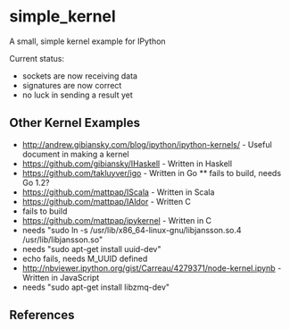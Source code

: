 simple_kernel
=============

A small, simple kernel example for IPython

Current status:

* sockets are now receiving data
* signatures are now correct
* no luck in sending a result yet

Other Kernel Examples
---------------------

* http://andrew.gibiansky.com/blog/ipython/ipython-kernels/ - Useful document in making a kernel
* https://github.com/gibiansky/IHaskell - Written in Haskell 
* https://github.com/takluyver/igo - Written in Go
** fails to build, needs Go 1.2?
* https://github.com/mattpap/IScala - Written in Scala
* https://github.com/mattpap/IAldor - Written C
 * fails to build
* https://github.com/mattpap/ipykernel - Written in C
 *  needs "sudo ln -s /usr/lib/x86_64-linux-gnu/libjansson.so.4 /usr/lib/libjansson.so"
 *  needs "sudo apt-get install uuid-dev"
 *  echo fails, needs M_UUID defined
* http://nbviewer.ipython.org/gist/Carreau/4279371/node-kernel.ipynb - Written in JavaScript 
 * needs "sudo apt-get install libzmq-dev"

References
----------
